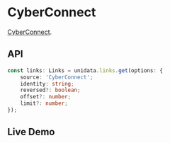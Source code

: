 # CyberConnect

[CyberConnect](https://cyberconnect.me).

## API

```ts
const links: Links = unidata.links.get(options: {
    source: 'CyberConnect';
    identity: string;
    reversed?: boolean;
    offset?: number;
    limit?: number;
});
```

## Live Demo

<Links :source="'CyberConnect'" :defaultIdentity="'0x148d59faf10b52063071eddf4aaf63a395f2d41c'" />
